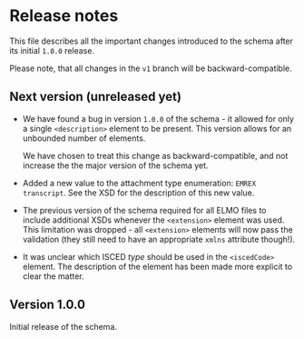 Release notes
=============

This file describes all the important changes introduced to the schema after
its initial `1.0.0` release.

Please note, that all changes in the `v1` branch will be backward-compatible.


Next version (unreleased yet)
-----------------------------

* We have found a bug in version `1.0.0` of the schema - it allowed for only
  a single `<description>` element to be present. This version allows for an
  unbounded number of elements.

  We have chosen to treat this change as backward-compatible, and not increase
  the the major version of the schema yet.

* Added a new value to the attachment type enumeration: `EMREX transcript`.
  See the XSD for the description of this new value.

* The previous version of the schema required for all ELMO files to include
  additional XSDs whenever the `<extension>` element was used. This limitation
  was dropped - all `<extension>` elements will now pass the validation (they
  still need to have an appropriate `xmlns` attribute though!).

* It was unclear which ISCED *type* should be used in the `<iscedCode>`
  element. The description of the element has been made more explicit to clear
  the matter.


Version 1.0.0
-------------

Initial release of the schema.
